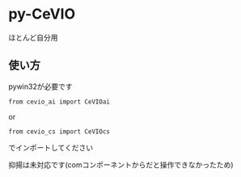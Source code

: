 # py-CeVIO
ほとんど自分用  

## 使い方
pywin32が必要です

```:py
from cevio_ai import CeVIOai
```
or
```py:
from cevio_cs import CeVIOcs
```
でインポートしてください  
  
  
抑揚は未対応です(comコンポーネントからだと操作できなかったため)
